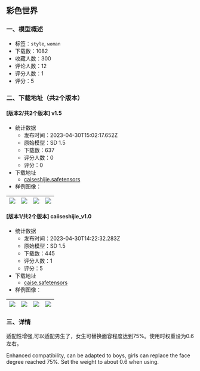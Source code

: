## 彩色世界
### 一、模型概述

- 标签：`style`, `woman`
- 下载数：1082
- 收藏人数：300
- 评论人数：12
- 评分人数：1
- 评分：5

### 二、下载地址（共2个版本）

#### [版本2/共2个版本] v1.5

- 统计数据
  - 发布时间：2023-04-30T15:02:17.652Z
  - 原始模型：SD 1.5
  - 下载数：637
  - 评分人数：0
  - 评分：0
- 下载地址
  - [caiseshijie.safetensors](https://civitai.com/api/download/models/58936)
- 样例图像：

| <img src="https://image.civitai.com/xG1nkqKTMzGDvpLrqFT7WA/2d61b06d-d413-4cc1-280c-ba004eae8900/width=450/642871.jpeg" /> | <img src="https://image.civitai.com/xG1nkqKTMzGDvpLrqFT7WA/8d11b13d-db0b-4067-8b31-8371a84a6700/width=450/642880.jpeg" /> | <img src="https://image.civitai.com/xG1nkqKTMzGDvpLrqFT7WA/9d45288f-9388-472c-395b-1b4d9ea0b100/width=450/642870.jpeg" /> | <img src="https://image.civitai.com/xG1nkqKTMzGDvpLrqFT7WA/1a09fe2b-cf07-4939-22ea-bf570b3af000/width=450/642881.jpeg" /> |
| ---- | ---- | ---- | ---- |

#### [版本1/共2个版本] caiiseshijie_v1.0

- 统计数据
  - 发布时间：2023-04-30T14:22:32.283Z
  - 原始模型：SD 1.5
  - 下载数：445
  - 评分人数：1
  - 评分：5
- 下载地址
  - [caise.safetensors](https://civitai.com/api/download/models/55638)
- 样例图像：

| <img src="https://image.civitai.com/xG1nkqKTMzGDvpLrqFT7WA/a41128a4-d984-497a-01b2-829416263700/width=450/603075.jpeg" /> | <img src="https://image.civitai.com/xG1nkqKTMzGDvpLrqFT7WA/dc7ea876-d54d-47d5-ccb7-b206476cc500/width=450/603049.jpeg" /> | <img src="https://image.civitai.com/xG1nkqKTMzGDvpLrqFT7WA/9ee6c3ca-20c7-4eb1-7d24-6ce0d6313400/width=450/603047.jpeg" /> | <img src="https://image.civitai.com/xG1nkqKTMzGDvpLrqFT7WA/64880762-6fa5-4d2c-04cd-a3a3f0359a00/width=450/603045.jpeg" /> |
| ---- | ---- | ---- | ---- |


### 三、详情
<p>适配性增强,可以适配男生了，女生可替换面容程度达到75%。使用时权重设为0.6左右。</p><p>Enhanced compatibility, can be adapted to boys, girls can replace the face degree reached 75%. Set the weight to about 0.6 when using.</p>